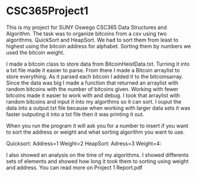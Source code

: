 # CSC365Project1
This is my project for SUNY Oswego CSC365 Data Structures and Algorithm. The task was to organize bitcoins from a csv using two algorithms. QuickSort and HeapSort. We had to sort them from least to highest using the bitcoin address for alphabet. Sorting them by numbers we used the bitcoin weight. 

I made a bitcoin class to store data from BitcoinHeistData.txt. Turning it into a txt file made it easier to parse. From there I made a Bitcoin arraylist to store everything. As it parsed each bitcoin I added it to the bitcoinsarray. Since the data was big I made a function that returned an arraylist with random bitcoins with the number of bitcoins given. Working with fewer bitcoins made it easier to work with and debug. I took that arraylist with random bitcoins and input it into my algorthms so it can sort. I ouput the data into a output.txt file because when working with larger data sets it was faster outputing it into a txt file then it was printing it out. 

When you run the program it will ask you for a number to insert if you want to sort the address or weight and what sorting algorithm you want to use. 

Quicksort:
Address=1
Weight=2
HeapSort:
Adress=3
Weight=4:

I also showed an analysis on the time of my algorithms. I showed differents sets of elements and showed how long it took them to sorting using weight and address. You can read more on Project 1 Report.pdf
